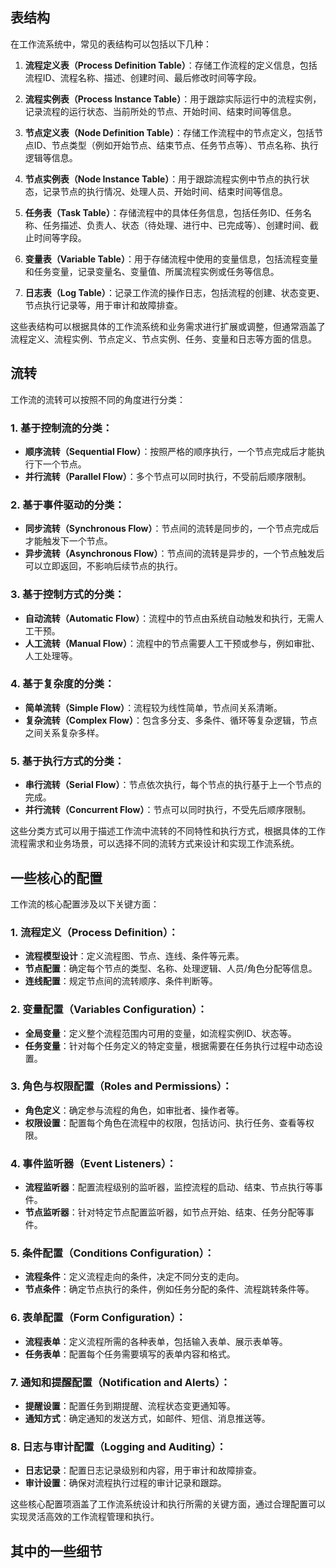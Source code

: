 ## 表结构
在工作流系统中，常见的表结构可以包括以下几种：

1. **流程定义表（Process Definition Table）**：存储工作流程的定义信息，包括流程ID、流程名称、描述、创建时间、最后修改时间等字段。

2. **流程实例表（Process Instance Table）**：用于跟踪实际运行中的流程实例，记录流程的运行状态、当前所处的节点、开始时间、结束时间等信息。

3. **节点定义表（Node Definition Table）**：存储工作流程中的节点定义，包括节点ID、节点类型（例如开始节点、结束节点、任务节点等）、节点名称、执行逻辑等信息。

4. **节点实例表（Node Instance Table）**：用于跟踪流程实例中节点的执行状态，记录节点的执行情况、处理人员、开始时间、结束时间等信息。

5. **任务表（Task Table）**：存储流程中的具体任务信息，包括任务ID、任务名称、任务描述、负责人、状态（待处理、进行中、已完成等）、创建时间、截止时间等字段。

6. **变量表（Variable Table）**：用于存储流程中使用的变量信息，包括流程变量和任务变量，记录变量名、变量值、所属流程实例或任务等信息。

7. **日志表（Log Table）**：记录工作流的操作日志，包括流程的创建、状态变更、节点执行记录等，用于审计和故障排查。

这些表结构可以根据具体的工作流系统和业务需求进行扩展或调整，但通常涵盖了流程定义、流程实例、节点定义、节点实例、任务、变量和日志等方面的信息。

## 流转
工作流的流转可以按照不同的角度进行分类：

### 1. **基于控制流的分类**：
- **顺序流转（Sequential Flow）**：按照严格的顺序执行，一个节点完成后才能执行下一个节点。
- **并行流转（Parallel Flow）**：多个节点可以同时执行，不受前后顺序限制。

### 2. **基于事件驱动的分类**：
- **同步流转（Synchronous Flow）**：节点间的流转是同步的，一个节点完成后才能触发下一个节点。
- **异步流转（Asynchronous Flow）**：节点间的流转是异步的，一个节点触发后可以立即返回，不影响后续节点的执行。

### 3. **基于控制方式的分类**：
- **自动流转（Automatic Flow）**：流程中的节点由系统自动触发和执行，无需人工干预。
- **人工流转（Manual Flow）**：流程中的节点需要人工干预或参与，例如审批、人工处理等。

### 4. **基于复杂度的分类**：
- **简单流转（Simple Flow）**：流程较为线性简单，节点间关系清晰。
- **复杂流转（Complex Flow）**：包含多分支、多条件、循环等复杂逻辑，节点之间关系复杂多样。

### 5. **基于执行方式的分类**：
- **串行流转（Serial Flow）**：节点依次执行，每个节点的执行基于上一个节点的完成。
- **并行流转（Concurrent Flow）**：节点可以同时执行，不受先后顺序限制。

这些分类方式可以用于描述工作流中流转的不同特性和执行方式，根据具体的工作流程需求和业务场景，可以选择不同的流转方式来设计和实现工作流系统。

## 一些核心的配置
工作流的核心配置涉及以下关键方面：

### 1. 流程定义（Process Definition）：
- **流程模型设计**：定义流程图、节点、连线、条件等元素。
- **节点配置**：确定每个节点的类型、名称、处理逻辑、人员/角色分配等信息。
- **连线配置**：规定节点间的流转顺序、条件判断等。

### 2. 变量配置（Variables Configuration）：
- **全局变量**：定义整个流程范围内可用的变量，如流程实例ID、状态等。
- **任务变量**：针对每个任务定义的特定变量，根据需要在任务执行过程中动态设置。

### 3. 角色与权限配置（Roles and Permissions）：
- **角色定义**：确定参与流程的角色，如审批者、操作者等。
- **权限设置**：配置每个角色在流程中的权限，包括访问、执行任务、查看等权限。

### 4. 事件监听器（Event Listeners）：
- **流程监听器**：配置流程级别的监听器，监控流程的启动、结束、节点执行等事件。
- **节点监听器**：针对特定节点配置监听器，如节点开始、结束、任务分配等事件。

### 5. 条件配置（Conditions Configuration）：
- **流程条件**：定义流程走向的条件，决定不同分支的走向。
- **节点条件**：确定节点执行的条件，例如任务分配的条件、流程跳转条件等。

### 6. 表单配置（Form Configuration）：
- **流程表单**：定义流程所需的各种表单，包括输入表单、展示表单等。
- **任务表单**：配置每个任务需要填写的表单内容和格式。

### 7. 通知和提醒配置（Notification and Alerts）：
- **提醒设置**：配置任务到期提醒、流程状态变更通知等。
- **通知方式**：确定通知的发送方式，如邮件、短信、消息推送等。

### 8. 日志与审计配置（Logging and Auditing）：
- **日志记录**：配置日志记录级别和内容，用于审计和故障排查。
- **审计设置**：确保对流程执行过程的审计记录和跟踪。

这些核心配置项涵盖了工作流系统设计和执行所需的关键方面，通过合理配置可以实现灵活高效的工作流程管理和执行。

## 其中的一些细节
